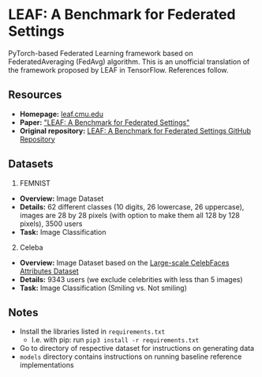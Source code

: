 # LEAF: A Benchmark for Federated Settings

PyTorch-based Federated Learning framework based on FederatedAveraging (FedAvg) algorithm.
This is an unofficial translation of the framework proposed by LEAF in TensorFlow. References follow. 

## Resources

  * **Homepage:** [leaf.cmu.edu](https://leaf.cmu.edu)
  * **Paper:** ["LEAF: A Benchmark for Federated Settings"](https://arxiv.org/abs/1812.01097)
  * **Original repository:** [LEAF: A Benchmark for Federated Settings GitHub Repository](https://github.com/TalwalkarLab/leaf)

## Datasets

1. FEMNIST

  * **Overview:** Image Dataset
  * **Details:** 62 different classes (10 digits, 26 lowercase, 26 uppercase), images are 28 by 28 pixels (with option to make them all 128 by 128 pixels), 3500 users
  * **Task:** Image Classification

[comment]: <> (2. Sentiment140)

[comment]: <> (  * **Overview:** Text Dataset of Tweets)

[comment]: <> (  * **Details** 660120 users)

[comment]: <> (  * **Task:** Sentiment Analysis)

[comment]: <> (3. Shakespeare)

[comment]: <> (  * **Overview:** Text Dataset of Shakespeare Dialogues)

[comment]: <> (  * **Details:** 1129 users &#40;reduced to 660 with our choice of sequence length. See [bug]&#40;https://github.com/TalwalkarLab/leaf/issues/19&#41;.&#41;)

[comment]: <> (  * **Task:** Next-Character Prediction)

2. Celeba

  * **Overview:** Image Dataset based on the [Large-scale CelebFaces Attributes Dataset](http://mmlab.ie.cuhk.edu.hk/projects/CelebA.html)
  * **Details:** 9343 users (we exclude celebrities with less than 5 images)
  * **Task:** Image Classification (Smiling vs. Not smiling)

[comment]: <> (5. Synthetic Dataset)

[comment]: <> (  * **Overview:** We propose a process to generate synthetic, challenging federated datasets. The high-level goal is to create devices whose true models are device-dependant. To see a description of the whole generative process, please refer to the paper)

[comment]: <> (  * **Details:** The user can customize the number of devices, the number of classes and the number of dimensions, among others)

[comment]: <> (  * **Task:** Classification)

[comment]: <> (6. Reddit)

[comment]: <> (  * **Overview:** We preprocess the Reddit data released by [pushshift.io]&#40;https://files.pushshift.io/reddit/&#41; corresponding to December 2017.)

[comment]: <> (  * **Details:** 1,660,820 users with a total of 56,587,343 comments. )

[comment]: <> (  * **Task:** Next-word Prediction.)

## Notes

- Install the libraries listed in ```requirements.txt```
    - I.e. with pip: run ```pip3 install -r requirements.txt```
- Go to directory of respective dataset for instructions on generating data
- ```models``` directory contains instructions on running baseline reference implementations